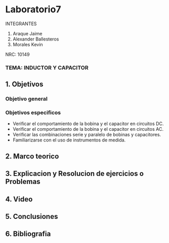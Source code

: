 # Laboratorio7
INTEGRANTES

1. Araque Jaime
2. Alexander Ballesteros
3. Morales Kevin

NRC: 10149
### TEMA: INDUCTOR Y CAPACITOR
## 1. Objetivos
### Objetivo general

### Objetivos especificos
- Verificar el comportamiento de la bobina y el capacitor en circuitos DC.
- Verificar el comportamiento de la bobina y el capacitor en circuitos AC.
- Verificar las combinaciones serie y paralelo de bobinas y capacitores.
- Familiarizarse con el uso de instrumentos de medida.
## 2. Marco teorico
## 3. Explicacion y Resolucion de ejercicios o Problemas
## 4. Video 
## 5. Conclusiones
## 6. Bibliografia
